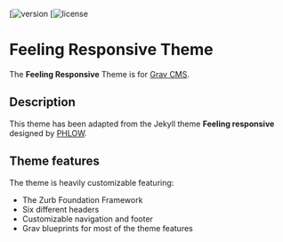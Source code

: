 [![version](https://img.shields.io/badge/Version-0.1.0-orange.svg)
[![license](https://img.shields.io/github/license/mashape/apistatus.svg)

# Feeling Responsive Theme

The **Feeling Responsive** Theme is for [Grav CMS](http://github.com/getgrav/grav).  

## Description

This theme has been adapted from the Jekyll theme **Feeling responsive** designed by [PHLOW](http://www.phlow.de/).

## Theme features

The theme is heavily customizable featuring:

* The Zurb Foundation Framework
* Six different headers
* Customizable navigation and footer
* Grav blueprints for most of the theme features
